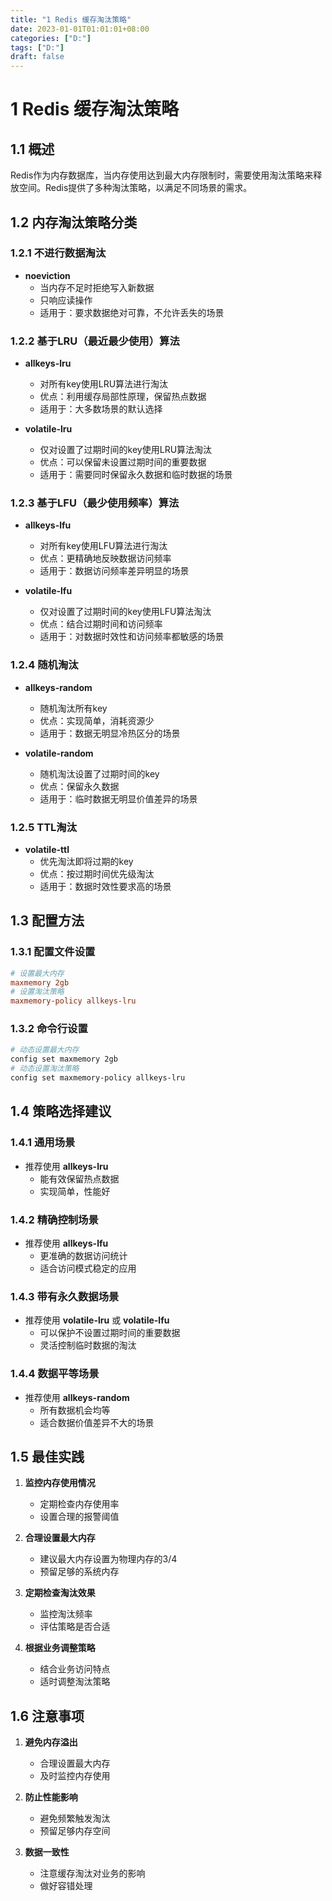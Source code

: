```yaml
---
title: "1 Redis 缓存淘汰策略"
date: 2023-01-01T01:01:01+08:00
categories: ["D:"]
tags: ["D:"]
draft: false
---
```

# 1 Redis 缓存淘汰策略

## 1.1 概述
Redis作为内存数据库，当内存使用达到最大内存限制时，需要使用淘汰策略来释放空间。Redis提供了多种淘汰策略，以满足不同场景的需求。

## 1.2 内存淘汰策略分类

### 1.2.1 不进行数据淘汰
- **noeviction**
  - 当内存不足时拒绝写入新数据
  - 只响应读操作
  - 适用于：要求数据绝对可靠，不允许丢失的场景

### 1.2.2 基于LRU（最近最少使用）算法
- **allkeys-lru**
  - 对所有key使用LRU算法进行淘汰
  - 优点：利用缓存局部性原理，保留热点数据
  - 适用于：大多数场景的默认选择

- **volatile-lru**
  - 仅对设置了过期时间的key使用LRU算法淘汰
  - 优点：可以保留未设置过期时间的重要数据
  - 适用于：需要同时保留永久数据和临时数据的场景

### 1.2.3 基于LFU（最少使用频率）算法
- **allkeys-lfu**
  - 对所有key使用LFU算法进行淘汰
  - 优点：更精确地反映数据访问频率
  - 适用于：数据访问频率差异明显的场景

- **volatile-lfu**
  - 仅对设置了过期时间的key使用LFU算法淘汰
  - 优点：结合过期时间和访问频率
  - 适用于：对数据时效性和访问频率都敏感的场景

### 1.2.4 随机淘汰
- **allkeys-random**
  - 随机淘汰所有key
  - 优点：实现简单，消耗资源少
  - 适用于：数据无明显冷热区分的场景

- **volatile-random**
  - 随机淘汰设置了过期时间的key
  - 优点：保留永久数据
  - 适用于：临时数据无明显价值差异的场景

### 1.2.5 TTL淘汰
- **volatile-ttl**
  - 优先淘汰即将过期的key
  - 优点：按过期时间优先级淘汰
  - 适用于：数据时效性要求高的场景

## 1.3 配置方法

### 1.3.1 配置文件设置
```conf
# 设置最大内存
maxmemory 2gb
# 设置淘汰策略
maxmemory-policy allkeys-lru
```

### 1.3.2 命令行设置
```bash
# 动态设置最大内存
config set maxmemory 2gb
# 动态设置淘汰策略
config set maxmemory-policy allkeys-lru
```

## 1.4 策略选择建议

### 1.4.1 通用场景
- 推荐使用 **allkeys-lru**
  - 能有效保留热点数据
  - 实现简单，性能好

### 1.4.2 精确控制场景
- 推荐使用 **allkeys-lfu**
  - 更准确的数据访问统计
  - 适合访问模式稳定的应用

### 1.4.3 带有永久数据场景
- 推荐使用 **volatile-lru** 或 **volatile-lfu**
  - 可以保护不设置过期时间的重要数据
  - 灵活控制临时数据的淘汰

### 1.4.4 数据平等场景
- 推荐使用 **allkeys-random**
  - 所有数据机会均等
  - 适合数据价值差异不大的场景

## 1.5 最佳实践

1. **监控内存使用情况**
   - 定期检查内存使用率
   - 设置合理的报警阈值

2. **合理设置最大内存**
   - 建议最大内存设置为物理内存的3/4
   - 预留足够的系统内存

3. **定期检查淘汰效果**
   - 监控淘汰频率
   - 评估策略是否合适

4. **根据业务调整策略**
   - 结合业务访问特点
   - 适时调整淘汰策略

## 1.6 注意事项

1. **避免内存溢出**
   - 合理设置最大内存
   - 及时监控内存使用

2. **防止性能影响**
   - 避免频繁触发淘汰
   - 预留足够内存空间

3. **数据一致性**
   - 注意缓存淘汰对业务的影响
   - 做好容错处理
